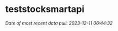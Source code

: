
<!-- README.md is generated from README.Rmd. Please edit that file -->

# teststocksmartapi

*Date of most recent data pull: 2023-12-11 06:44:32*
